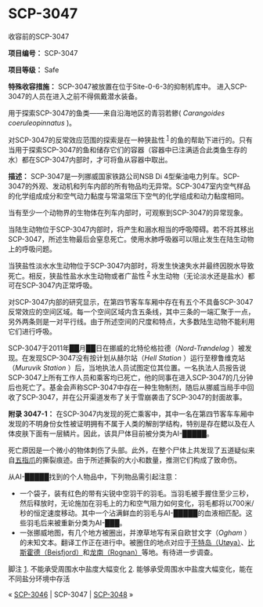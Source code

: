 # SCP-3047
                        




收容前的SCP-3047



**项目编号：** SCP-3047

**项目等级：** Safe

**特殊收容措施：** SCP-3047被放置在位于Site-0-6-3的抑制机库中。
进入SCP-3047的人员在进入之前不得佩戴潜水装备。



用于探索SCP-3047的鱼类——来自沿海地区的青羽若鲹( *Carangoides coeruleopinnatus*  )。



对SCP-3047的反常效应范围的探索是在一种狭盐性<sup class='footnoteref'>
 <a shape='rect' class='footnoteref' id='footnoteref-1' href='javascript:;' onclick='WIKIDOT.page.utils.scrollToReference(&apos;footnote-1&apos;)'>1</a>
</sup>的鱼的帮助下进行的。只有当用于探索SCP-3047的鱼和储存它们的容器（容器中已注满适合此类鱼生存的水）都在SCP-3047内部时，才可将鱼从容器中取出。

**描述：** SCP-3047是一列挪威国家铁路公司NSB Di 4型柴油电力列车。SCP-3047的外观、发动机和列车内部的所有物品均无异常。SCP-3047室内空气样品的化学组成成分和空气动力黏度与常温常压下空气的化学组成和动力黏度相同。

当有至少一个动物界的生物体在列车内部时，可观察到SCP-3047的异常现象。

当陆生动物位于SCP-3047内部时，将产生和溺水相当的呼吸障碍。若不将其移出SCP-3047，所述生物最后会窒息死亡。使用水肺呼吸器可以阻止发生在陆生动物上的呼吸问题。

当狭盐性淡水水生动物位于SCP-3047内部时，将发生快速失水并最终因脱水导致死亡。相反，狭盐性盐水水生动物或者广盐性<sup class='footnoteref'>
 <a shape='rect' class='footnoteref' id='footnoteref-2' href='javascript:;' onclick='WIKIDOT.page.utils.scrollToReference(&apos;footnote-2&apos;)'>2</a>
</sup>水生动物（无论淡水还是盐水）都可在SCP-3047内正常呼吸。

对SCP-3047内部的研究显示，在第四节客车车厢中存在有五个不具备SCP-3047反常效应的空间区域。每一个空间区域内含五条线，其中三条的一端汇聚于一点，另外两条则是一对平行线。由于所述空间的尺度和特点，大多数陆生动物不能利用它们进行呼吸。

SCP-3047于2011年██月██日在挪威的北特伦格拉德（*Nord-Trøndelag* ）被发现。在发现SCP-3047没有按计划从赫尔站（*Hell Station* ）运行至穆鲁维克站（*Muruvik Station* ）后，当地执法人员试图定位其位置。一名执法人员报告说SCP-3047上所有工作人员和乘客均已死亡，他的同事在进入SCP-3047的几分钟后也死亡了。基金会声称SCP-3047中存在一种生物制剂，随后从挪威当局手中回收了SCP-3047，并在公开渠道发布了关于雪崩袭击了SCP-3047的封面故事。

**附录 3047-1：** 在SCP-3047内发现的死亡乘客中，其中一名在第四节客车车厢中发现的不明身份女性被证明拥有不属于人类的解剖学结构，特别是存在鳃以及在人体皮肤下面有一层鳞片。因此，该具尸体目前被分类为AI-█████。

死亡原因是一个微小的物体刺伤了头部。此外，在整个尸体上共发现了五道疑似来自[五指爪](/scp-3456)的撕裂痕迹。由于所述撕裂的大小和数量，推测它们构成了致命伤。

从AI-█████找到的个人物品中，下列物品需引起注意：

- 一个袋子，装有红色的带有尖锐中空羽干的羽毛。当羽毛被手握住至少三秒，然后释放时，无论施加在羽毛上的力和空气阻力如何变化，羽毛都将以700米/秒的恒定速度移动。其中一个沾满鲜血的羽毛与AI-█████的血液相匹配。这些羽毛后来被重新分类为AI-███。
- 一张挪威地图，有几个地方被圈出，并潦草地写有采自欧甘文字（*Ogham* ）的未知文本。翻译工作正在进行中。被圈住的地点对应于[于特岛（Utøya）](https://en.wikipedia.org/wiki/2011_Norway_attacks)、[比斯霍德（Beisfjord）](https://en.wikipedia.org/wiki/Beisfjord_massacre)和[龙南（Rognan）](https://en.wikipedia.org/wiki/Blood_Road)等地。有待进一步调查。


脚注
<a shape='rect' href='javascript:;' onclick='WIKIDOT.page.utils.scrollToReference(&apos;footnoteref-1&apos;)'>1</a>. 不能承受周围水中盐度大幅变化
<a shape='rect' href='javascript:;' onclick='WIKIDOT.page.utils.scrollToReference(&apos;footnoteref-2&apos;)'>2</a>. 能够承受周围水中盐度大幅变化，能在不同盐分环境中存活



« <a shape='rect' class='newpage' href='/scp-3046'>SCP-3046</a> | SCP-3047 | <a shape='rect' class='newpage' href='/scp-3048'>SCP-3048</a> »





                    